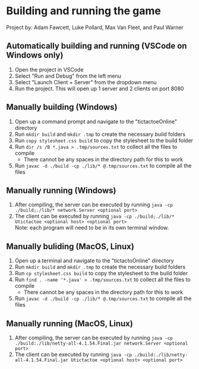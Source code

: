 # Building and running the game

Project by: Adam Fawcett, Luke Pollard, Max Van Fleet, and Paul Warner

## Automatically building and running (VSCode on Windows only)

1. Open the project in VSCode
2. Select "Run and Debug" from the left menu
3. Select "Launch Client + Server" from the dropdown menu
4. Run the project. This will open up 1 server and 2 clients on port 8080

## Manually building (Windows)

1. Open up a command prompt and navigate to the "tictactoeOnline" directory
2. Run `mkdir build` and `mkdir .tmp` to create the necessary build folders
3. Run `copy stylesheet.css build` to copy the stylesheet to the build folder
4. Run `dir /s /B *.java > .tmp/sources.txt` to collect all the files to compile
    * There cannot be any spaces in the directory path for this to work
5. Run `javac -d ./build -cp ./lib/* @.tmp/sources.txt` to compile all the files

## Manually running (Windows)

1. After compiling, the server can be executed by running `java -cp ./build;./lib/* network.Server <optional port>`
2. The client can be executed by running `java -cp ./build;./lib/* Utictactoe <optional host> <optional port>`  
Note: each program will need to be in its own terminal window.

## Manually buliding (MacOS, Linux)

1. Open up a terminal and navigate to the "tictactoOnline" directory
2. Run `mkdir build` and `mkdir .tmp` to create the necessary build folders
3. Run `cp stylesheet.css build` to copy the stylesheet to the build folder
4. Run `find . -name '*.java' > .tmp/sources.txt` to collect all the files to compile
    * There cannot be any spaces in the directory path for this to work
5. Run `javac -d ./build -cp ./lib/* @.tmp/sources.txt` to compile all the files

## Manually running (MacOS, Linux)

1. After compiling, the server can be executed by running `java -cp ./build:./lib/netty-all-4.1.54.Final.jar network.Server <optional port>`
2. The client can be executed by running `java -cp ./build:./lib/netty-all-4.1.54.Final.jar Utictactoe <optional host> <optional port>`
